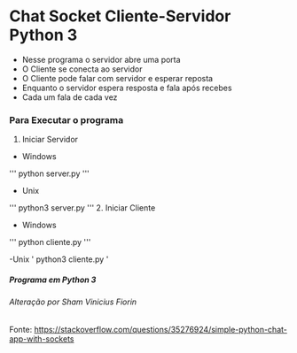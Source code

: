 # Chat Socket Cliente-Servidor Python 3

- Nesse programa o servidor abre uma porta
- O Cliente se conecta ao servidor
- O Cliente pode falar com servidor e esperar reposta
- Enquanto o servidor espera resposta e fala após recebes
- Cada um fala de cada vez

### Para Executar o programa

1. Iniciar Servidor
  - Windows
  
'''
python server.py
'''
  - Unix
  
'''
python3 server.py
'''
2. Iniciar Cliente
  - Windows
  
'''
python cliente.py
'''

  -Unix
'
python3 cliente.py
'
##### Programa em Python 3

###### Alteração por Sham Vinicius Fiorin
Fonte: https://stackoverflow.com/questions/35276924/simple-python-chat-app-with-sockets
